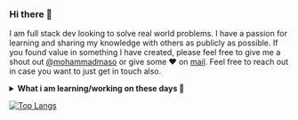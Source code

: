 ### Hi there 👋

I am full stack dev looking to solve real world problems. I have a passion for learning and sharing my knowledge with others as publicly as possible. 
If you found value in something I have created, please feel free to give me a shout out [@mohammadmaso](https://twitter.com/) or give some ♥ on [mail](mailto:mohammadmasoudie@gmail.com). Feel free to reach out in case you want to just get in touch also.

<details>
 <summary><strong>What i am learning/working on these days 🌱</strong></summary>
 <ul>
   <li> Efficient system designing </li>
   <li> Working with Clojure </li>
   <li> Deep learning </li>
   <li> Tripper project</li>
   <li> Financial forcasting with ML </li>
   <li> React Native development</li>
   <li> Django development </li>
  </ul>
</details>

[![Top Langs](https://github-readme-stats.vercel.app/api/top-langs/?username=mohammadmaso&hide=css,html&langs_count=8&layout=compact)](https://github.com/anuraghazra/github-readme-stats)

<!--
**mohammadmaso/mohammadmaso** is a ✨ _special_ ✨ repository because its `README.md` (this file) appears on your GitHub profile.

Here are some ideas to get you started:

- 🔭 I’m currently working on ...
- 🌱 I’m currently learning ...
- 👯 I’m looking to collaborate on ...
- 🤔 I’m looking for help with ...
- 💬 Ask me about ...
- 📫 How to reach me: ...
- 😄 Pronouns: ...
- ⚡ Fun fact: ...
-->
